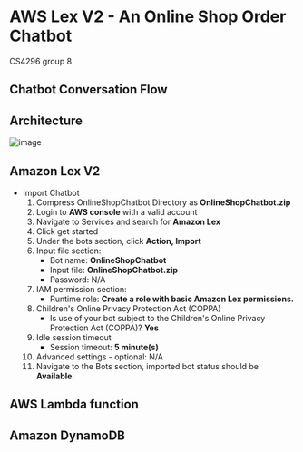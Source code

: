 # AWS Lex V2 - An Online Shop Order Chatbot
CS4296 group 8
## Chatbot Conversation Flow

## Architecture
![image](https://user-images.githubusercontent.com/43038654/163716844-1bcb1e32-533d-486b-809f-18e67bfc7f6a.png)
## Amazon Lex V2
- Import Chatbot
  1. Compress OnlineShopChatbot Directory as **OnlineShopChatbot.zip**
  2. Login to **AWS console** with a valid account
  3. Navigate to Services and search for **Amazon Lex**
  4. Click get started
  5. Under the bots section, click **Action, Import**
  6. Input file section:
      - Bot name: **OnlineShopChatbot**
      - Input file: **OnlineShopChatbot.zip**
      - Password: N/A
  7. IAM permission section:
      - Runtime role: **Create a role with basic Amazon Lex permissions.**
  8. Children's Online Privacy Protection Act (COPPA)
      - Is use of your bot subject to the Children's Online Privacy Protection Act (COPPA)? **Yes**
  9. Idle session timeout
      - Session timeout: **5 minute(s)**
  10. Advanced settings - optional: N/A
  11. Navigate to the Bots section, imported bot status should be **Available**.
## AWS Lambda function

## Amazon DynamoDB
